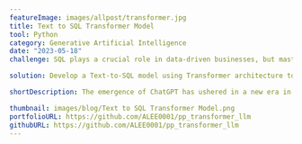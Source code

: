```yaml
---
featureImage: images/allpost/transformer.jpg
title: Text to SQL Transformer Model
tool: Python
category: Generative Artificial Intelligence
date: "2023-05-18"
challenge: SQL plays a crucial role in data-driven businesses, but mastering it can be challenging for many individuals. What if there was a solution that allowed users to write SQL queries using natural language, enabling them to easily retrieve the data?

solution: Develop a Text-to-SQL model using Transformer architecture to generate relevant SQL queries based on user prompts. Due to limited resources, an 11M-parameter model was trained for 1500 steps over 24 hours, achieving a checkpoint loss of 4.26. Further resource allocation can optimize the model for improved coherence in generating responses.

shortDescription: The emergence of ChatGPT has ushered in a new era in Artificial Intelligence. This project focuses on learning and constructing a Text-to-SQL model utilizing the Transformer architecture. This powerful deep learning model has gained recognition for its exceptional performance in various natural language processing tasks. The objective is to develop a PyTorch-based model that can comprehend natural language and generate SQL queries. To accomplish this, Andrej Karpathy's tutorial and base code were employed as valuable resources for project development. 

thumbnail: images/blog/Text to SQL Transformer Model.png
portfolioURL: https://github.com/ALEE0001/pp_transformer_llm
githubURL: https://github.com/ALEE0001/pp_transformer_llm
---
```

